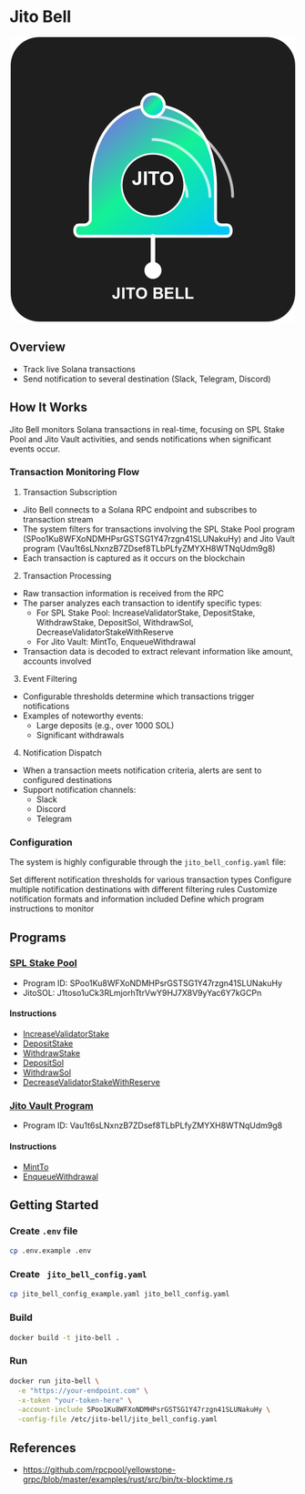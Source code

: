 # Jito Bell

<p align="center">
  <img src="./docs/assets/images/jito-bell-logo-full.png" alt="Jito Bell">
</p>

## Overview

- Track live Solana transactions
- Send notification to several destination (Slack, Telegram, Discord)

## How It Works

Jito Bell monitors Solana transactions in real-time, focusing on SPL Stake Pool and Jito Vault activities, and sends notifications when significant events occur.

### Transaction Monitoring Flow

1. Transaction Subscription
  - Jito Bell connects to a Solana RPC endpoint and subscribes to transaction stream
  - The system filters for transactions involving the SPL Stake Pool program (SPoo1Ku8WFXoNDMHPsrGSTSG1Y47rzgn41SLUNakuHy) and Jito Vault program (Vau1t6sLNxnzB7ZDsef8TLbPLfyZMYXH8WTNqUdm9g8)
  - Each transaction is captured as it occurs on the blockchain

2. Transaction Processing
  - Raw transaction information is received from the RPC
  - The parser analyzes each transaction to identify specific types:
    - For SPL Stake Pool: IncreaseValidatorStake, DepositStake, WithdrawStake, DepositSol, WithdrawSol, DecreaseValidatorStakeWithReserve
    - For Jito Vault: MintTo, EnqueueWithdrawal
  - Transaction data is decoded to extract relevant information like amount, accounts involved

3. Event Filtering
  - Configurable thresholds determine which transactions trigger notifications
  - Examples of noteworthy events:
      - Large deposits (e.g., over 1000 SOL)
      - Significant withdrawals

4. Notification Dispatch
  - When a transaction meets notification criteria, alerts are sent to configured destinations
  - Support notification channels:
    - Slack
    - Discord
    - Telegram

### Configuration
The system is highly configurable through the `jito_bell_config.yaml` file:

Set different notification thresholds for various transaction types
Configure multiple notification destinations with different filtering rules
Customize notification formats and information included
Define which program instructions to monitor

## Programs

### [SPL Stake Pool](https://github.com/solana-program/stake-pool/blob/main/program/src/lib.rs)

- Program ID: SPoo1Ku8WFXoNDMHPsrGSTSG1Y47rzgn41SLUNakuHy
- JitoSOL: J1toso1uCk3RLmjorhTtrVwY9HJ7X8V9yYac6Y7kGCPn


#### Instructions

- [IncreaseValidatorStake](https://github.com/solana-labs/solana-program-library/blob/b7dd8fee93815b486fce98d3d43d1d0934980226/stake-pool/program/src/instruction.rs#L194-L199)
- [DepositStake](https://github.com/solana-program/stake-pool/blob/0740ef57b0cd202e948641545c2761557cc8c794/program/src/instruction.rs#L299)
- [WithdrawStake](https://github.com/solana-program/stake-pool/blob/0740ef57b0cd202e948641545c2761557cc8c794/program/src/instruction.rs#L337)
- [DepositSol](https://github.com/solana-program/stake-pool/blob/0740ef57b0cd202e948641545c2761557cc8c794/program/src/instruction.rs#L378)
- [WithdrawSol](https://github.com/solana-program/stake-pool/blob/0740ef57b0cd202e948641545c2761557cc8c794/program/src/instruction.rs#L405)
- [DecreaseValidatorStakeWithReserve](https://github.com/solana-labs/solana-program-library/blob/b7dd8fee93815b486fce98d3d43d1d0934980226/stake-pool/program/src/instruction.rs#L542-L547)

### [Jito Vault Program](https://github.com/jito-foundation/restaking)

- Program ID: Vau1t6sLNxnzB7ZDsef8TLbPLfyZMYXH8WTNqUdm9g8


#### Instructions

- [MintTo](https://github.com/jito-foundation/restaking/blob/623b1816b9a93e3678c29c426e9b38ef2f324554/vault_sdk/src/instruction.rs#L132-L135)
- [EnqueueWithdrawal](https://github.com/jito-foundation/restaking/blob/623b1816b9a93e3678c29c426e9b38ef2f324554/vault_sdk/src/instruction.rs#L149-L151)

## Getting Started

### Create `.env` file

```bash
cp .env.example .env
```

### Create ` jito_bell_config.yaml`

```bash
cp jito_bell_config_example.yaml jito_bell_config.yaml
```

### Build

```bash
docker build -t jito-bell .
```

### Run

```bash
docker run jito-bell \
  -e "https://your-endpoint.com" \
  -x-token "your-token-here" \
  -account-include SPoo1Ku8WFXoNDMHPsrGSTSG1Y47rzgn41SLUNakuHy \
  -config-file /etc/jito-bell/jito_bell_config.yaml
```

## References
- https://github.com/rpcpool/yellowstone-grpc/blob/master/examples/rust/src/bin/tx-blocktime.rs
